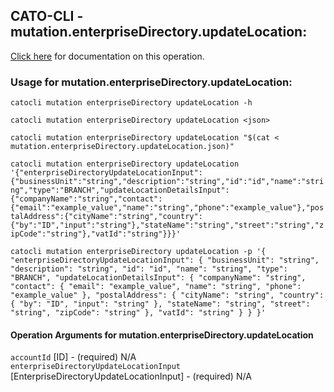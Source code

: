 
## CATO-CLI - mutation.enterpriseDirectory.updateLocation:
[Click here](https://api.catonetworks.com/documentation/#mutation-mutation.enterpriseDirectory.updateLocation) for documentation on this operation.

### Usage for mutation.enterpriseDirectory.updateLocation:

`catocli mutation enterpriseDirectory updateLocation -h`

`catocli mutation enterpriseDirectory updateLocation <json>`

`catocli mutation enterpriseDirectory updateLocation "$(cat < mutation.enterpriseDirectory.updateLocation.json)"`

`catocli mutation enterpriseDirectory updateLocation '{"enterpriseDirectoryUpdateLocationInput":{"businessUnit":"string","description":"string","id":"id","name":"string","type":"BRANCH","updateLocationDetailsInput":{"companyName":"string","contact":{"email":"example_value","name":"string","phone":"example_value"},"postalAddress":{"cityName":"string","country":{"by":"ID","input":"string"},"stateName":"string","street":"string","zipCode":"string"},"vatId":"string"}}}'`

`catocli mutation enterpriseDirectory updateLocation -p '{
    "enterpriseDirectoryUpdateLocationInput": {
        "businessUnit": "string",
        "description": "string",
        "id": "id",
        "name": "string",
        "type": "BRANCH",
        "updateLocationDetailsInput": {
            "companyName": "string",
            "contact": {
                "email": "example_value",
                "name": "string",
                "phone": "example_value"
            },
            "postalAddress": {
                "cityName": "string",
                "country": {
                    "by": "ID",
                    "input": "string"
                },
                "stateName": "string",
                "street": "string",
                "zipCode": "string"
            },
            "vatId": "string"
        }
    }
}'`


#### Operation Arguments for mutation.enterpriseDirectory.updateLocation ####

`accountId` [ID] - (required) N/A    
`enterpriseDirectoryUpdateLocationInput` [EnterpriseDirectoryUpdateLocationInput] - (required) N/A    
